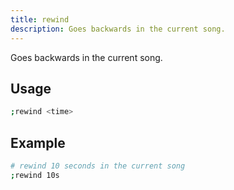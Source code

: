 ```yaml
---
title: rewind
description: Goes backwards in the current song.
---
```


Goes backwards in the current song.

## Usage

```sh
;rewind <time>
```

## Example

```sh
# rewind 10 seconds in the current song
;rewind 10s
```
